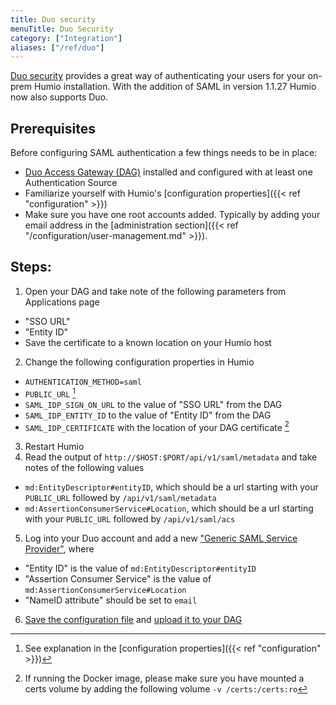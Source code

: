 ```yaml
---
title: Duo security
menuTitle: Duo Security
category: ["Integration"]
aliases: ["/ref/duo"]
---
```


[Duo security](https://duo.com) provides a great way of authenticating your users for your on-prem Humio installation.
With the addition of SAML in version 1.1.27 Humio now also supports Duo.

## Prerequisites

Before configuring SAML authentication a few things needs to be in place:

* [Duo Access Gateway (DAG)](https://duo.com/docs/dag) installed and configured with at least one Authentication Source
* Familiarize yourself with Humio's [configuration properties]({{< ref "configuration" >}})
* Make sure you have one root accounts added. Typically by adding your email address in the [administration section]({{< ref "/configuration/user-management.md" >}}).

## Steps:

1. Open your DAG and take note of the following parameters from Applications page
  * "SSO URL"
  * "Entity ID"
  * Save the certificate to a known location on your Humio host
2. Change the following configuration properties in Humio
  * `AUTHENTICATION_METHOD=saml`
  * `PUBLIC_URL` [^1]
  * `SAML_IDP_SIGN_ON_URL` to the value of "SSO URL" from the DAG
  * `SAML_IDP_ENTITY_ID` to the value of "Entity ID" from the DAG
  * `SAML_IDP_CERTIFICATE` with the location of your DAG certificate [^2]
3. Restart Humio
4. Read the output of `http://$HOST:$PORT/api/v1/saml/metadata` and take notes of the following values
  * `md:EntityDescriptor#entityID`, which should be a url starting with your `PUBLIC_URL` followed by `/api/v1/saml/metadata`
  * `md:AssertionConsumerService#Location`, which should be a url starting with your `PUBLIC_URL` followed by `/api/v1/saml/acs`
5. Log into your Duo account and add a new ["Generic SAML Service Provider"](https://duo.com/docs/dag-generic), where
  * "Entity ID" is the value of `md:EntityDescriptor#entityID`
  * "Assertion Consumer Service" is the value of `md:AssertionConsumerService#Location`
  * "NameID attribute" should be set to `email`
6. [Save the configuration file](https://duo.com/docs/dag-generic#create-your-cloud-application-in-duo) and [upload it to your DAG](https://duo.com/docs/dag-generic#add-your-cloud-application-to-duo-access-gateway)


[^1]: See explanation in the [configuration properties]({{< ref "configuration" >}})
[^2]: If running the Docker image, please make sure you have mounted a certs volume by adding the following volume `-v /certs:/certs:ro`
